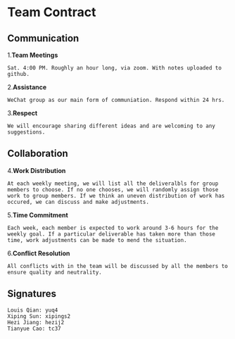 # Team Contract

## Communication

1.**Team Meetings**

    Sat. 4:00 PM. Roughly an hour long, via zoom. With notes uploaded to github.

2.**Assistance**

    WeChat group as our main form of communiation. Respond within 24 hrs.

3.**Respect**

    We will encourage sharing different ideas and are welcoming to any suggestions.

## Collaboration

4.**Work Distribution**

    At each weekly meeting, we will list all the deliveralbls for group members to choose. If no one chooses, we will randomly assign those work to group members. If we think an uneven distribution of work has occured, we can discuss and make adjustments.

5.**Time Commitment**

    Each week, each member is expected to work around 3-6 hours for the weekly goal. If a particular deliverable has taken more than those time, work adjustments can be made to mend the situation.

6.**Conflict Resolution**

    All conflicts with in the team will be discussed by all the members to ensure quality and neutrality.

## Signatures

    Louis Qian: yuq4
    Xiping Sun: xipings2
    Hezi Jiang: hezij2
    Tianyue Cao: tc37
